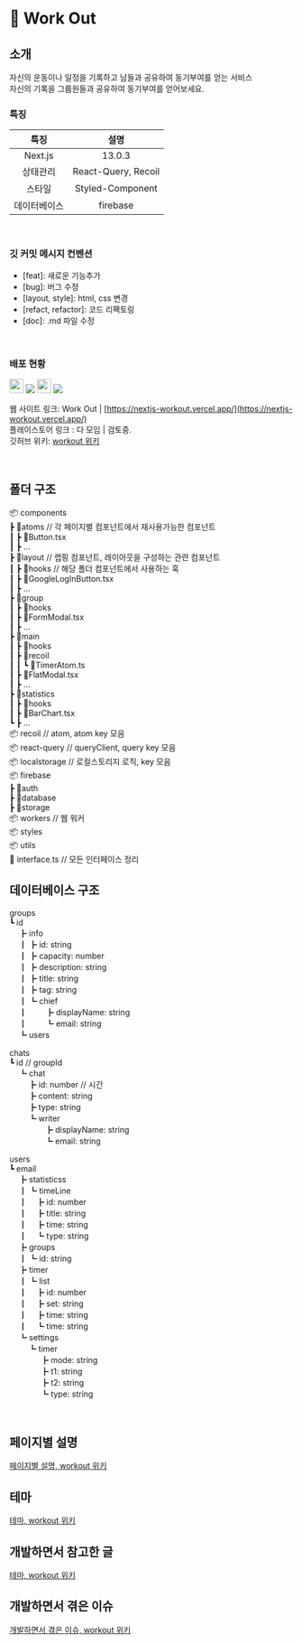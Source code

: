 # 💪 Work Out

## 소개

자신의 운동이나 일정을 기록하고 남들과 공유하여 동기부여를 얻는 서비스 <br />
자신의 기록을 그룹원들과 공유하여 동기부여를 얻어보세요. <br />


### 특징

|     특징     |        설명         |
| :----------: | :-----------------: |
|   Next.js    |       13.0.3        |
|   상태관리   | React-Query, Recoil |
|    스타일    |  Styled-Component   |
| 데이터베이스 |      firebase       |

<br />

### 깃 커밋 메시지 컨벤션

- [feat]: 새로운 기능추가
- [bug]: 버그 수정
- [layout, style]: html, css 변경
- [refact, refactor]: 코드 리팩토링
- [doc]: .md 파일 수정

<br />

### 배포 현황

<img src="https://firebasestorage.googleapis.com/v0/b/workout-21c5f.appspot.com/o/vercel.svg?alt=media&token=011fea83-5bd4-4fcf-b14b-b36f52d94c95" width="25px" />  
<img src="https://img.shields.io/badge/배포중-00b336?style=flat" />

<img src="https://firebasestorage.googleapis.com/v0/b/workout-21c5f.appspot.com/o/android.svg?alt=media&token=6387ce48-96be-4010-9ed7-9c71c5c581cd" width="25px" />
<img src="https://img.shields.io/badge/검토중-aeaeae?style=flat" />

웹 사이트 링크: Work Out | [https://nextjs-workout.vercel.app/](https://nextjs-workout.vercel.app/) <br/>
플레이스토어 링크 : 다 모임 | 검토중. <br/>
깃허브 위키: [workout 위키](https://github.com/sangpyokim/nextjs-workout/wiki)

<br />

## 폴더 구조

📦 components <br/>
┣ 📂atoms // 각 페이지별 컴포넌트에서 재사용가능한 컴포넌트<br/>
┃ ┣ 📜Button.tsx <br/>
┃ ┣ ... <br/>
┣ 📂layout // 랩핑 컴포넌트, 레이아웃을 구성하는 관련 컴포넌트<br/>
┃ ┣ 📂hooks // 해당 폴더 컴포넌트에서 사용하는 훅<br/>
┃ ┣ 📜GoogleLogInButton.tsx <br/>
┃ ┣ ...<br/>
┣ 📂group <br/>
┃ ┣ 📂hooks <br/>
┃ ┣ 📜FormModal.tsx <br/>
┃ ┣ ...<br/>
┣ 📂main <br/>
┃ ┣ 📂hooks <br/>
┃ ┣ 📂recoil <br/>
┃ ┃ ┗ 📜TimerAtom.ts <br/>
┃ ┣ 📜FlatModal.tsx <br/>
┃ ┣ ...<br/>
┣ 📂statistics <br/>
┃ ┣ 📂hooks <br/>
┃ ┣ 📜BarChart.tsx <br/>
┗ ┣ ...<br/>
📦 recoil // atom, atom key 모음<br/>
📦 react-query // queryClient, query key 모음<br/>
📦 localstorage // 로컬스토리지 로직, key 모음<br/>
📦 firebase <br/>
┣ 📂auth <br/>
┣ 📂database <br/>
┣ 📂storage <br/>
📦 workers // 웹 워커<br/>
📦 styles <br/>
📦 utils<br/>
📜 interface.ts // 모든 인터페이스 정리<br/>

## 데이터베이스 구조

groups <br/>
┗ id <br/>
ㅤ ┣ info <br/>
ㅤ ┃ ┣ id: string <br/>
ㅤ ┃ ┣ capacity: number <br/>
ㅤ ┃ ┣ description: string <br/>
ㅤ ┃ ┣ title: string <br/>
ㅤ ┃ ┣ tag: string <br/>
ㅤ ┃ ┗ chief <br/>
ㅤ ┃ ㅤㅤ ┣ displayName: string <br/>
ㅤ ┃ ㅤㅤ ┗ email: string <br/>
ㅤ ┗ users <br/>

chats <br/>
┗ id // groupId <br/>
ㅤ ┗ chat <br/>
ㅤ ㅤ ┣ id: number // 시간 <br/>
ㅤ ㅤ ┣ content: string <br/>
ㅤ ㅤ ┣ type: string <br/>
ㅤ ㅤ ┗ writer <br/>
ㅤ ㅤ ㅤㅤ ┣ displayName: string <br/>
ㅤ ㅤ ㅤㅤ ┗ email: string <br/>

users <br/>
┗ email <br/>
ㅤ ┣ statisticss <br/>
ㅤ ┃ ┗ timeLine <br/>
ㅤ ┃ㅤ ┣ id: number <br/>
ㅤ ┃ㅤ ┣ title: string <br/>
ㅤ ┃ ㅤ┣ time: string <br/>
ㅤ ┃ ㅤ┗ type: string <br/>
ㅤ ┣ groups <br/>
ㅤ ┃ ┗ id: string <br/>
ㅤ ┣ timer <br/>
ㅤ ┃ ┗ list <br/>
ㅤ ┃ㅤ ┣ id: number <br/>
ㅤ ┃ㅤ ┣ set: string <br/>
ㅤ ┃ ㅤ┣ time: string <br/>
ㅤ ┃ ㅤ┗ time: string <br/>
ㅤ ┗ settings <br/>
ㅤ ㅤ ┗ timer <br/>
ㅤㅤㅤㅤ ┣ mode: string <br/>
ㅤㅤㅤㅤ ┣ t1: string <br/>
ㅤㅤㅤ ㅤ┣ t2: string <br/>
ㅤㅤㅤ ㅤ┗ type: string <br/>

<br/>

## 페이지별 설명

[페이지별 설명, workout 위키](https://github.com/sangpyokim/nextjs-workout/wiki/Home)
<br/>

## 테마

[테마, workout 위키](https://github.com/sangpyokim/nextjs-workout/wiki/Theme)
<br/>

## 개발하면서 참고한 글

[테마, workout 위키](https://github.com/sangpyokim/nextjs-workout/wiki/%EA%B0%9C%EB%B0%9C%ED%95%98%EB%A9%B4%EC%84%9C-%EC%B0%B8%EA%B3%A0%ED%95%9C-%EA%B8%80)
<br/>

## 개발하면서 겪은 이슈

[개발하면서 겪은 이슈, workout 위키](https://github.com/sangpyokim/nextjs-workout/wiki/%EA%B0%9C%EB%B0%9C%ED%95%98%EB%A9%B4%EC%84%9C-%EA%B2%AA%EC%9D%80-%EC%9D%B4%EC%8A%88)
<br/>
